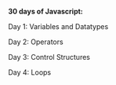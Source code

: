 **30 days of Javascript:**

Day 1: Variables and Datatypes

Day 2: Operators

Day 3: Control Structures

Day 4: Loops
